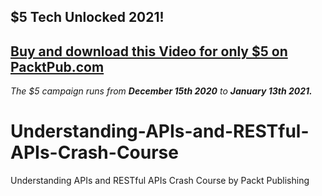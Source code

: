 ## $5 Tech Unlocked 2021!
[Buy and download this Video for only $5 on PacktPub.com](https://www.packtpub.com/product/understanding-apis-and-restful-apis-crash-course-video/9781800564121)
-----
*The $5 campaign         runs from __December 15th 2020__ to __January 13th 2021.__*

# Understanding-APIs-and-RESTful-APIs-Crash-Course
Understanding APIs and RESTful APIs Crash Course by Packt Publishing
